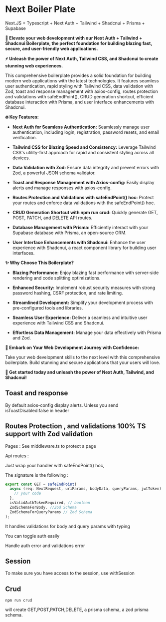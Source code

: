 # Next Boiler Plate 

Next.JS + Typescript + Next Auth + Tailwind + Shadcnui + Prisma + Supabase 

**🚀 Elevate your web development with our Next Auth + Tailwind + Shadcnui Boilerplate, the perfect foundation for building blazing fast, secure, and user-friendly web applications.**

**⚡️ Unleash the power of Next Auth, Tailwind CSS, and Shadcnui to create stunning web experiences.**

This comprehensive boilerplate provides a solid foundation for building modern web applications with the latest technologies. It features seamless user authentication, rapid styling with Tailwind CSS, data validation with Zod, toast and response management with axios-config, routes protection and validations with safeEndPoint(), CRUD generation shortcut, efficient database interaction with Prisma, and user interface enhancements with Shadcnui.

**🔥 Key Features:**

* **Next Auth for Seamless Authentication:** Seamlessly manage user authentication, including login, registration, password resets, and email verification.

* **Tailwind CSS for Blazing Speed and Consistency:** Leverage Tailwind CSS's utility-first approach for rapid and consistent styling across all devices.

* **Data Validation with Zod:** Ensure data integrity and prevent errors with Zod, a powerful JSON schema validator.

* **Toast and Response Management with Axios-config:** Easily display alerts and manage responses with axios-config.

* **Routes Protection and Validations with safeEndPoint() hoc:** Protect your routes and enforce data validations with the safeEndPoint() hoc.

* **CRUD Generation Shortcut with npm run crud:** Quickly generate GET, POST, PATCH, and DELETE API routes.

* **Database Management with Prisma:** Efficiently interact with your Supabase database with Prisma, an open-source ORM.

* **User Interface Enhancements with Shadcnui:** Enhance the user experience with Shadcnui, a react component library for building user interfaces.

**✨ Why Choose This Boilerplate?**

* **Blazing Performance:** Enjoy blazing fast performance with server-side rendering and code splitting optimizations.

* **Enhanced Security:** Implement robust security measures with strong password hashing, CSRF protection, and rate limiting.

* **Streamlined Development:** Simplify your development process with pre-configured tools and libraries.

* **Seamless User Experience:** Deliver a seamless and intuitive user experience with Tailwind CSS and Shadcnui.

* **Effortless Data Management:** Manage your data effectively with Prisma and Zod.

**🎉 Embark on Your Web Development Journey with Confidence:**

Take your web development skills to the next level with this comprehensive boilerplate. Build stunning and secure applications that your users will love.

**🚀 Get started today and unleash the power of Next Auth, Tailwind, and Shadcnui!**

## Toast and response

By default axios-config display alerts. Unless you send isToastDisabled:false in header

## Routes Protection , and validations 100% TS support with Zod validation

Pages : See middleware.ts to protect a page

Api routes :

Just wrap your handler with safeEndPoint() hoc,

The signature is the following :

```javascript
export const GET = safeEndPoint(
  async (req: NextRequest, uriParams, bodyData, queryParams, jwtToken) => {
    // your code
  },
  isValidAuthTokenRequired, // boolean
  ZodSchemaForBody, //Zod Schema
  ZodSchemaForQueryParams // Zod Schema
);
```

It handles validations for body and query params with typing

You can toggle auth easily

Handle auth error and validations error

## Session

To make sure you have access to the session, use withSession

## Crud

`npm run crud`

will create GET,POST,PATCH,DELETE, a prisma schema, a zod prisma schema.
